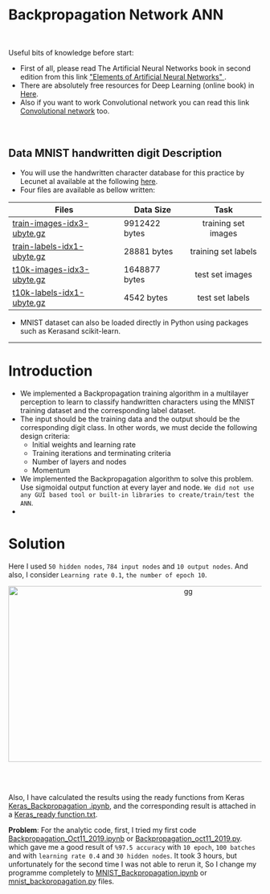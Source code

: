 # Backpropagation Network ANN
<br />

Useful bits of knowledge before start:
+ First of all, please read The Artificial Neural Networks book in second edition from this link ["Elements of Artificial Neural Networks" ](https://www.academia.edu/23714658/Elements_of_Artificial_Neural_Networks). 
+ There are absolutely free resources for Deep Learning (online book) in [Here](http://neuralnetworksanddeeplearning.com/chap1.html).
+  Also if you want to work Convolutional network you can read this link [Convolutional network](https://ujjwalkarn.me/2016/08/11/intuitive-explanation-convnets/) too. 
<br /><br /><br />


## Data MNIST handwritten digit Description

+ You will use the handwritten character database for this practice by Lecunet al available at the following [here](https://github.com/Mina-Rahmanian/Backpropagation-Network-ANN/blob/main/MNIST%20handwritten%20digit%20database%2C%20Yann%20LeCun%2C%20Corinna%20Cortes%20an.pdf).
+ Four files are available as bellow written:

| Files                     | Data Size   | Task                               | 
| --------------------------|-------|:----------------------------------:|
|[train-images-idx3-ubyte.gz](https://github.com/Mina-Rahmanian/Backpropagation-Network-ANN/blob/main/train-images-idx3-ubyte.gz) | 9912422 bytes  | training set images                   |
|[train-labels-idx1-ubyte.gz](https://github.com/Mina-Rahmanian/Backpropagation-Network-ANN/blob/main/train-labels-idx1-ubyte.gz)               | 28881 bytes  | training set labels         | 
|[t10k-images-idx3-ubyte.gz](https://github.com/Mina-Rahmanian/Backpropagation-Network-ANN/blob/main/t10k-images-idx3-ubyte.gz)               | 1648877 bytes  | test set images |
|[t10k-labels-idx1-ubyte.gz](https://github.com/Mina-Rahmanian/Backpropagation-Network-ANN/blob/main/t10k-labels-idx1-ubyte.gz)  |   4542 bytes   |   test set labels                             |<br /><br />


+ MNIST dataset can also be loaded directly in Python using packages such as Kerasand scikit-learn.<br />

-----------------------------------------------------------------------------------------------------

# Introduction

+ We implemented a Backpropagation training algorithm in a multilayer perception to learn to classify handwritten characters using the MNIST training dataset and the corresponding label dataset.
+ The input should be the training data and the output should be the corresponding digit class. In other words, we must decide the following design criteria: <br />
  - Initial weights and learning rate
  - Training iterations and terminating criteria
  - Number of layers and nodes
  - Momentum
+ We implemented the Backpropagation algorithm to solve this problem. Use sigmoidal output function at every layer and node. ``We did not use any GUI based tool or built-in libraries to create/train/test the ANN``.
+ 


# Solution


Here I used ``50 hidden nodes``, ``784 input nodes`` and ``10 output nodes``. And also, I consider ``Learning rate 0.1``, ``the number of epoch 10``.


<p align="center">
<img width="700" height="350" alt="gg" src="https://user-images.githubusercontent.com/71558720/104351744-c8e1b580-54d3-11eb-9cc1-dcd2f7e79706.PNG">
<p align="center"><br /><br />

Also, I have calculated the results using the ready functions from Keras [Keras_Backpropagation .ipynb](https://github.com/Mina-Rahmanian/Backpropagation-Network-ANN/blob/main/Keras_Backpropagation%20.ipynb), and the corresponding result is attached in a [Keras_ready function.txt](https://github.com/Mina-Rahmanian/Backpropagation-Network-ANN/blob/main/keras-%20ready%20function.txt).<br />


**Problem**: For the analytic code, first, I tried my first code [Backpropagation_Oct11_2019.ipynb](https://github.com/Mina-Rahmanian/Backpropagation-Network-ANN/blob/main/Backpropagation_Oct11_2019.ipynb) or [Backpropagation_oct11_2019.py](https://github.com/Mina-Rahmanian/Backpropagation-Network-ANN/blob/main/Backpropagation_oct11_2019.py). which gave me a good result of ``%97.5 accuracy`` with ``10 epoch``, ``100 batches`` and with ``learning rate 0.4`` and ``30 hidden nodes``. It took 3 hours, but unfortunately for the second time I was not able to rerun it, So I change my programme completely to [MNIST_Backpropagation.ipynb](https://github.com/Mina-Rahmanian/Backpropagation-Network-ANN/blob/main/MNIST_Backpropagation.ipynb) or  [mnist_backpropagation.py](https://github.com/Mina-Rahmanian/Backpropagation-Network-ANN/blob/main/mnist_backpropagation.py) files. <br /><br />
















